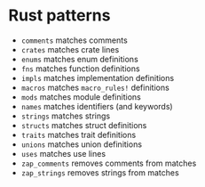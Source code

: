 Rust patterns
=============

- `comments` matches comments
- `crates` matches crate lines
- `enums` matches enum definitions
- `fns` matches function definitions
- `impls` matches implementation definitions
- `macros` matches `macro_rules!` definitions
- `mods` matches module definitions
- `names` matches identifiers (and keywords)
- `strings` matches strings
- `structs` matches struct definitions
- `traits` matches trait definitions
- `unions` matches union definitions
- `uses` matches use lines
- `zap_comments` removes comments from matches
- `zap_strings` removes strings from matches
